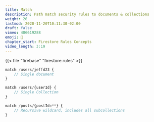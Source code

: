 ```yaml
---
title: Match
description: Path match security rules to documents & collections
weight: 20
lastmod: 2020-11-20T10:11:30-02:00
draft: false
vimeo: 486619288
emoji: 🔑
chapter_start: Firestore Rules Concepts
video_length: 3:19
---
```


{{< file "firebase" "firestore.rules" >}}

```javascript
match /users/jeffd23 {
    // Single document
}

match /users/{userId} {
    // Single Collection
}

match /posts/{postId=**} {
    // Recursive wildcard, includes all subcollections
}
```
